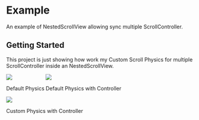 # Example

An example of NestedScrollView allowing sync multiple ScrollController.

## Getting Started

This project is just showing how work my Custom Scroll Physics for multiple ScrollController inside an NestedScrollView.
<div style="display: inline-block">
    <img src="https://user-images.githubusercontent.com/74125222/232674561-c4bcb7f0-2ad3-4f1d-8479-23c2ca1a61ab.gif">
    <p>Default Physics</p>
</div>
<div style="display: inline-block">
    <img src="https://user-images.githubusercontent.com/74125222/232674652-9b8c444a-61fb-440e-bbd1-33c573360121.gif">
     <p>Default Physics with Controller</p>
</div>
<div style="display: inline-block">
    <img src="https://user-images.githubusercontent.com/74125222/232674481-6a98e9e2-87e5-4fae-bc7c-f778dc1de5fa.gif">
    <p>Custom Physics with Controller</p>
</div>
